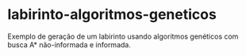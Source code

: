 labirinto-algoritmos-geneticos
==============================

Exemplo de geração de um labirinto usando algoritmos genéticos com busca A* não-informada e informada.
